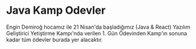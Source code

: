 # Java Kamp Odevler
Engin Demiroğ hocamız ile 21 Nisan'da başladığımız (Java & React) Yazılım Geliştirici Yetiştirme Kampı'nda verilen 1. Gün Ödevinden Kamp'ın sonuna kadar tüm ödevler burada yer alacaktır.
